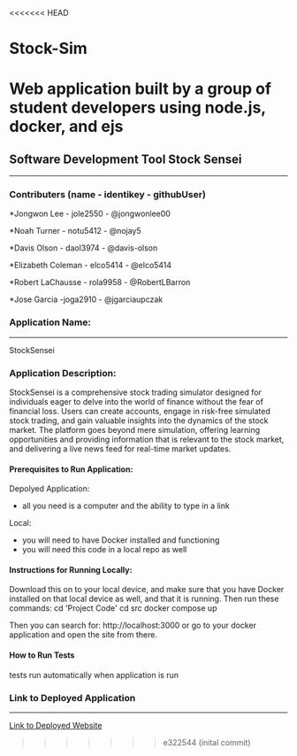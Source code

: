 <<<<<<< HEAD
# Stock-Sim
Web application built by a group of student developers using node.js, docker, and ejs
=======
## Software Development Tool Stock Sensei
****
### Contributers (name - identikey - githubUser)
*Jongwon Lee - jole2550 - @jongwonlee00

*Noah Turner - notu5412 - @nojay5

*Davis Olson - daol3974 - @davis-olson

*Elizabeth Coleman - elco5414 - @elco5414

*Robert LaChausse - rola9958 - @RobertLBarron 

*Jose Garcia -joga2910 - @jgarciaupczak

### Application Name: 
****
StockSensei

### Application Description:

StockSensei is a comprehensive stock trading simulator designed for individuals eager to delve into the world of finance without the fear of financial loss. Users can create accounts, engage in risk-free simulated stock trading, and gain valuable insights into the dynamics of the stock market. The platform goes beyond mere simulation, offering learning opportunities and providing information that is relevant to the stock market, and delivering a live news feed for real-time market updates. 

#### Prerequisites to Run Application:

Depolyed Application: 
- all you need is a computer and the ability to type in a link

Local:
- you will need to have Docker installed and functioning
- you will need this code in a local repo as well

#### Instructions for Running Locally: 
Download this on to your local device, and make sure that you have Docker installed on that local device as well, and that it is running. Then run these commands:
  cd 'Project Code'
  cd src
  docker compose up 

Then you can search for: http://localhost:3000
or go to your docker application and open the site from there. 

#### How to Run Tests

tests run automatically when application is run

### Link to Deployed Application
****
[Link to Deployed Website](http://recitation-13-team-7.eastus.cloudapp.azure.com:3000)
>>>>>>> e322544 (inital commit)
